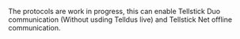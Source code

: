 ﻿The protocols are work in progress, this can enable Tellstick Duo communication (Without usding Telldus live) and Tellstick Net offline communication.
